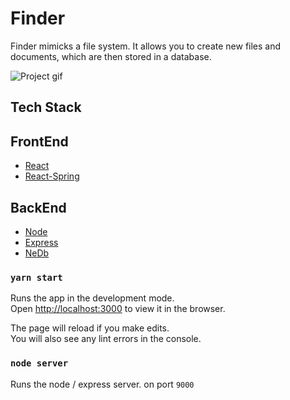 # Finder

Finder mimicks a file system. It allows you to create new files and documents, which are then stored in a database.

![Project gif](https://media.giphy.com/media/MdeiZehNunJp7o84U4/giphy.gif)

## Tech Stack

## FrontEnd

- [React](https://reactjs.org/)
- [React-Spring](https://www.react-spring.io/)

## BackEnd

- [Node](https://nodejs.org/en/)
- [Express](https://expressjs.com/)
- [NeDb](https://github.com/louischatriot/nedb)

### `yarn start`

Runs the app in the development mode.<br />
Open [http://localhost:3000](http://localhost:3000) to view it in the browser.

The page will reload if you make edits.<br />
You will also see any lint errors in the console.

### `node server`

Runs the node / express server. on port `9000`
